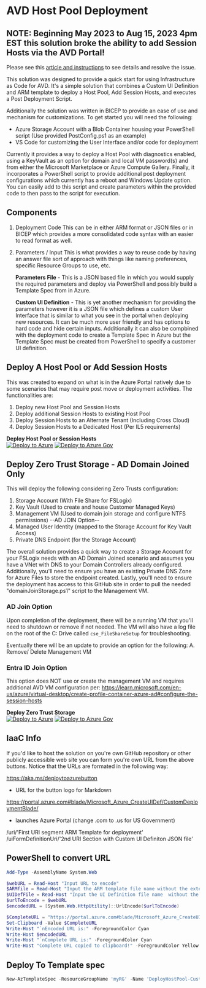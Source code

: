 
# AVD Host Pool Deployment

## **NOTE: Beginning May 2023 to Aug 15, 2023 4pm EST this solution broke the ability to add Session Hosts via the AVD Portal!**  
Please see this [article and instructions](./fixhostpool.md) to see details and resolve the issue.

This solution was designed to provide a quick start for using Infrastructure as Code for AVD. It's a simple solution that combines a Custom UI Definition and ARM template to deploy a Host Pool, Add Session Hosts, and executes a Post Deployment Script.

Additionally the solution was written in BICEP to provide an ease of use and mechanism for customizations. To get started you will need the following:

- Azure Storage Account with a Blob Container housing your PowerShell script (Use provided PostConfig.ps1 as an example)
- VS Code for customizing the User Interface and/or code for deployment

Currently it provides a way to deploy a Host Pool with diagnostics enabled, using a KeyVault as an option for domain and local VM password(s) and from either the Microsoft Marketplace or Azure Compute Gallery. Finally, it incorporates a PowerShell script to provide additional post deployment configurations which currently has a reboot and Windows Update option. You can easily add to this script and create parameters within the provided code to then pass to the script for execution.

## Components

1. Deployment Code
This can be in either ARM format or JSON files or in BICEP which provides a more consolidated code syntax with an easier to read format as well.

2. Parameters / Input
This is what provides a way to reuse code by having an answer file sort of approach with things like naming preferences, specific Resource Groups to use, etc.

    **Parameters File** - This is a JSON based file in which you would supply the required parameters and deploy via PowerShell and possibly build a Template Spec from in Azure.

    **Custom UI Definition** - This is yet another mechanism for providing the parameters however it is a JSON file which defines a custom User Interface that is similar to what you see in the portal when deploying new resources. It can be much more user friendly and has options to hard code and hide certain inputs. Additionally it can also be compbined with the deployment code to create a Template Spec in Azure but the Template Spec must be created from PowerShell to specify a customer UI definition.

## Deploy A Host Pool or Add Session Hosts

This was created to expand on what is in the Azure Portal natively due to some scenarios that may require post move or deployment activities. The functionalities are:

1. Deploy new Host Pool and Session Hosts
2. Deploy additional Session Hosts to existing Host Pool
3. Deploy Session Hosts to an Alternate Tenant (Including Cross Cloud)
4. Deploy Session Hosts to a Dedicated Host (Per IL5 requirements)

**Deploy Host Pool or Session Hosts**  
[![Deploy to Azure](https://aka.ms/deploytoazurebutton)](https://portal.azure.com/#blade/Microsoft_Azure_CreateUIDef/CustomDeploymentBlade/uri/https%3A%2F%2Fraw.githubusercontent.com%2FJCoreMS%2FHostPoolDeployment%2Fmaster%2Fsolution.json/uiFormDefinitionUri/https%3A%2F%2Fraw.githubusercontent.com%2FJCoreMS%2FHostPoolDeployment%2Fmaster%2FuiDefinition.json) [![Deploy to Azure Gov](https://aka.ms/deploytoazuregovbutton)](https://portal.azure.us/#blade/Microsoft_Azure_CreateUIDef/CustomDeploymentBlade/uri/https%3A%2F%2Fraw.githubusercontent.com%2FJCoreMS%2FHostPoolDeployment%2Fmaster%2Fsolution.json/uiFormDefinitionUri/https%3A%2F%2Fraw.githubusercontent.com%2FJCoreMS%2FHostPoolDeployment%2Fmaster%2FuiDefinition.json)

## Deploy Zero Trust Storage - AD Domain Joined Only

This will deploy the following considering Zero Trusts configuration:

1. Storage Account (With File Share for FSLogix)
2. Key Vault (Used to create and house Customer Managed Keys)
3. Management VM (Used to domain join storage and configure NTFS permissions) --AD JOIN Option--
4. Managed User Identity (mapped to the Storage Account for Key Vault Access)
5. Private DNS Endpoint (for the Storage Account)

The overall solution provides a quick way to create a Storage Account for your FSLogix needs with an AD Domain Joined scenario and assumes you have a VNet with DNS to your Domain Controllers already configured. Additionally, you'll need to ensure you have an existing Private DNS Zone for Azure Files to store the endpoint created. Lastly, you'll need to ensure the deployment has access to this GitHub site in order to pull the needed "domainJoinStorage.ps1" script to the Management VM.

### AD Join Option

Upon completion of the deployment, there will be a running VM that you'll need to shutdown or remove if not needed. The VM will also have a log file on the root of the C: Drive called `cse_FileShareSetup` for troubleshooting.

Eventually there will be an update to provide an option for the following:
A. Remove/ Delete Management VM

### Entra ID Join Option

This option does NOT use or create the management VM and requires additional AVD VM configuration per:
https://learn.microsoft.com/en-us/azure/virtual-desktop/create-profile-container-azure-ad#configure-the-session-hosts

**Deploy Zero Trust Storage**  
[![Deploy to Azure](https://aka.ms/deploytoazurebutton)](https://portal.azure.com/#blade/Microsoft_Azure_CreateUIDef/CustomDeploymentBlade/uri/https%3A%2F%2Fraw.githubusercontent.com%2FJCoreMS%2FHostPoolDeployment%2Fmaster%2FsolutionStorage.json/uiFormDefinitionUri/https%3A%2F%2Fraw.githubusercontent.com%2FJCoreMS%2FHostPoolDeployment%2Fmaster%2FuiDefinitionStorage.json) [![Deploy to Azure Gov](https://aka.ms/deploytoazuregovbutton)](https://portal.azure.us/#blade/Microsoft_Azure_CreateUIDef/CustomDeploymentBlade/uri/https%3A%2F%2Fraw.githubusercontent.com%2FJCoreMS%2FHostPoolDeployment%2Fmaster%2FsolutionStorage.json/uiFormDefinitionUri/https%3A%2F%2Fraw.githubusercontent.com%2FJCoreMS%2FHostPoolDeployment%2Fmaster%2FuiDefinitionStoragegov.json)

## IaaC Info

If you'd like to host the solution on you're own GitHub repository or other publicly accessible web site you can form you're own URL from the above buttons.  Notice that the URLs are formated in the following way:

https://aka.ms/deploytoazurebutton

- URL for the button logo for Markdown

https://portal.azure.com#blade/Microsoft_Azure_CreateUIDef/CustomDeploymentBlade/

- launches Azure Portal (change .com to .us for US Government)

/uri/'First URI segment ARM Template for deployment'
/uiFormDefinitionUri/'2nd URI Section with Custom UI Definiton JSON file'

## PowerShell to convert URL

```Powershell
Add-Type -AssemblyName System.Web

$webURL = Read-Host "Input URL to encode"
$ARMfile = Read-Host "Input the ARM template file name without the extension. (i.e. solution)"
$UIDefFile = Read-Host "Input the UI Definition file name  without the extension. (i.e. uiDefinition)"
$urlToEncode = $webURL
$encodedURL = [System.Web.HttpUtility]::UrlEncode($urlToEncode)

$CompleteURL = "https://portal.azure.com#blade/Microsoft_Azure_CreateUIDef/CustomDeploymentBlade/uri/$encodedURL%2F$ARMfile.json/uiFormDefinitionUri/$encodedURL%2F$UIDefFile.json"
Set-Clipboard -Value $CompleteURL
Write-Host "`nEncoded URL is:" -ForegroundColor Cyan
Write-Host $encodedURL
Write-Host "`nComplete URL is:" -ForegroundColor Cyan
Write-Host "Complete URL copied to clipboard!" -ForegroundColor Yellow
```

## Deploy To Template spec

```PowerShell
New-AzTemplateSpec -ResourceGroupName 'myRG' -Name 'DeployHostPool-Custom-UI' -Version 'v1.0' -Location 'West US' -TemplateFile 'solution.json' -UIFormDefinitionFile 'uiDefinition.json'
```